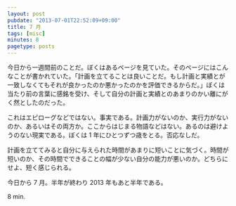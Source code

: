 ```yaml
---
layout: post
pubdate: "2013-07-01T22:52:09+09:00"
title: 7 月
tags: [misc]
minutes: 8
pagetype: posts
---
```

今日から一週間前のことだ。ぼくはあるページを見ていた。そのページにはこんなことが書かれていた。「計画を立てることは良いことだ。もし計画と実績とが一致しなくてもそれが良かったのか悪かったのかを評価できるからだ。」ぼくは当たり前の言葉に感銘を受け、そして自分の計画と実績とのあまりのかい離にがく然としたのだった。

これはエピローグなどではない。事実である。計画力がないのか、実行力がないのか、あるいはその両方か。ここからはじまる物語などはない。あるのは避けようのない現実である。ぼくは 1 年にひとつずつ歳をとる。否応なしだ。

計画を立ててみると自分に与えられた時間があまりに短いことに気づく。時間が短いのか、その時間でできることの幅が少ない自分の能力が悪いのか。どちらにせよ、短く感じられる。

今日から 7 月。半年が終わり 2013 年もあと半年である。

8 min.
